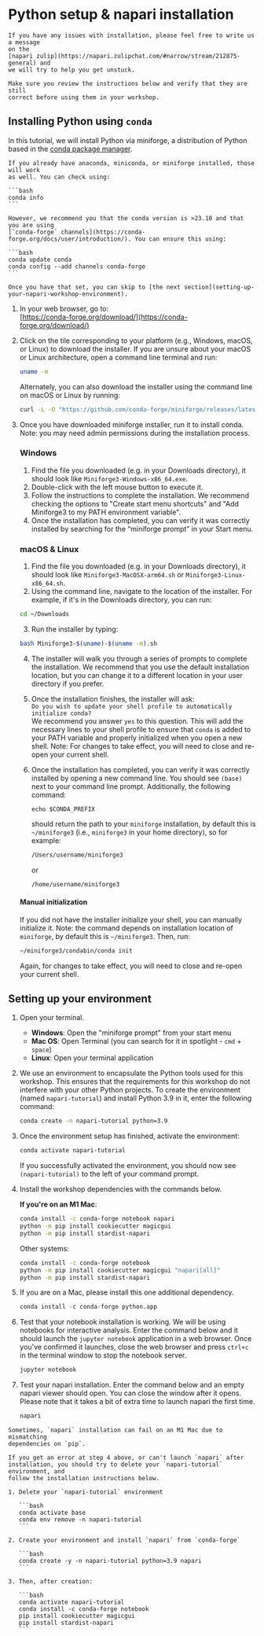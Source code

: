 # Python setup & napari installation

```{tip}
If you have any issues with installation, please feel free to write us a message
on the
[napari zulip](https://napari.zulipchat.com/#narrow/stream/212875-general) and
we will try to help you get unstuck.
```

```{note}
Make sure you review the instructions below and verify that they are still
correct before using them in your workshop.
```

## Installing Python using `conda`

In this tutorial, we will install Python via miniforge, a distribution of
Python based in the [conda package manager](https://docs.conda.io/en/latest/).

````{important}
If you already have anaconda, miniconda, or miniforge installed, those will work
as well. You can check using:

```bash
conda info
```

However, we recommend you that the conda version is >23.10 and that you are using 
[`conda-forge` channels](https://conda-forge.org/docs/user/introduction/). You can ensure this using:

```bash
conda update conda
conda config --add channels conda-forge
```

Once you have that set, you can skip to [the next section](setting-up-your-napari-workshop-environment).
````

1. In your web browser,  go to:  
[https://conda-forge.org/download/](https://conda-forge.org/download/)
2. Click on the tile corresponding to your platform (e.g., Windows, macOS, or Linux) to download the installer. If you are unsure about your macOS or Linux architecture, open a command line terminal and run:

   ```bash
   uname -m
   ```

   Alternately, you can also download the installer using the command line on macOS or Linux by running:

   ```bash
   curl -L -O "https://github.com/conda-forge/miniforge/releases/latest/download/Miniforge3-$(uname)-$(uname -m).sh"
   ```

3. Once you have downloaded miniforge installer, run it to install conda. Note: you may need 
   admin permissions during the installation process.
   
   ### Windows

   1. Find the file you downloaded (e.g. in your Downloads directory), it should look like `Miniforge3-Windows-x86_64.exe`. 
   2. Double-click with the left mouse button to execute it. 
   3. Follow the instructions to complete the installation. We recommend checking the options to "Create start menu shortcuts" and "Add Miniforge3 to my PATH environment variable".
   4. Once the installation has completed, you can verify it was correctly installed by searching for the “miniforge prompt” in your Start menu.

   ### macOS & Linux

   1. Find the file you downloaded (e.g. in your Downloads directory), it should look like `Miniforge3-MacOSX-arm64.sh` or `Miniforge3-Linux-x86_64.sh`.
   2. Using the command line, navigate to the location of the installer. For example, if it's in the Downloads directory, you can run:

   ```bash
   cd ~/Downloads
   ```

   3. Run the installer by typing:

   ```bash
   bash Miniforge3-$(uname)-$(uname -m).sh
   ```

   4. The installer will walk you through a series of prompts to complete the installation. We recommend that you use the default installation location, but you can change it to a different location in your user directory if you prefer. 

   5. Once the installation finishes, the installer will ask:  
   `Do you wish to update your shell profile to automatically initialize conda?`  
   We recommend you answer `yes` to this question. This will add the necessary lines to your shell profile to ensure that `conda` is added to your PATH variable and properly initialized when you open a new shell. Note: For changes to take effect, you will need to close and re-open your current shell.

   6. Once the installation has completed, you can verify it was correctly installed by opening a new command line. You should see `(base)` next to your command line prompt. Additionally, the following command:

      ```
      echo $CONDA_PREFIX
      ```

      should return the path to your `miniforge` installation, by default this is `~/miniforge3` (i.e., `miniforge3` in your home directory), so for example:


      ```bash
      /Users/username/miniforge3
      ```

      or

      ```bash
      /home/username/miniforge3
      ```

   #### Manual initialization

   If you did not have the installer initialize your shell, you can manually initialize it. Note: the command depends on installation location of `miniforge`, by default this is `~/miniforge3`. Then, run:

   ```bash
   ~/miniforge3/condabin/conda init
   ```

   Again, for changes to take effect, you will need to close and re-open your current shell.

## Setting up your environment
1. Open your terminal.
   - **Windows**: Open the "miniforge prompt" from your start menu
   - **Mac OS**: Open Terminal (you can search for it in spotlight - `cmd` +
     `space`)
   - **Linux**: Open your terminal application
2. We use an environment to encapsulate the Python tools used for this workshop.
   This ensures that the requirements for this workshop do not interfere with
   your other Python projects. To create the environment (named
   `napari-tutorial`) and install Python 3.9 in it, enter the following command:

    ```bash
    conda create -n napari-tutorial python=3.9
    ```

3. Once the environment setup has finished, activate the environment:

    ```bash
    conda activate napari-tutorial
    ```

    If you successfully activated the environment, you should now see
   `(napari-tutorial)` to the left of your command prompt.

4. Install the workshop dependencies with the commands below.

    **If you're on an M1 Mac**:

    ```bash
    conda install -c conda-forge notebook napari
    python -m pip install cookiecutter magicgui
    python -m pip install stardist-napari
    ```

    Other systems: 

    ```bash
    conda install -c conda-forge notebook
    python -m pip install cookiecutter magicgui "napari[all]"
    python -m pip install stardist-napari
    ```

5. If you are on a Mac, please install this one additional dependency.

    ```python
    conda install -c conda-forge python.app
    ```

6. Test that your notebook installation is working. We will be using notebooks
   for interactive analysis. Enter the command below and it should launch the
   `jupyter notebook` application in a web browser. Once you've confirmed it
   launches, close the web browser and press `ctrl+c` in the terminal window to
   stop the notebook server.

    ```bash
    jupyter notebook
    ```

7. Test your napari installation. Enter the command below and an empty napari
   viewer should open. You can close the window after it opens. Please note that
   it takes a bit of extra time to launch napari the first time.
    
    ```bash
    napari
    ```

````{admonition} Errors launching?
Sometimes, `napari` installation can fail on an M1 Mac due to mismatching
dependencies on `pip`.

If you get an error at step 4 above, or can't launch `napari` after
installation, you should try to delete your `napari-tutorial` environment, and
follow the installation instructions below.

1. Delete your `napari-tutorial` environment

   ```bash
   conda activate base
   conda env remove -n napari-tutorial
   ```

2. Create your environment and install `napari` from `conda-forge`

   ```bash
   conda create -y -n napari-tutorial python=3.9 napari
   ```

3. Then, after creation:

   ```bash
   conda activate napari-tutorial
   conda install -c conda-forge notebook
   pip install cookiecutter magicgui
   pip install stardist-napari
   ```

````
